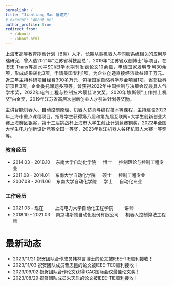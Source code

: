 ```yaml
---
permalink: /
title: "Jianliang Mao 冒建亮"
# excerpt: "About me"
author_profile: true
redirect_from: 
  - /about/
  - /about.html
---
```

<!--permalink: /: 设置页面的永久链接为根目录。
title: "About me": 设置页面的标题为"About me"。
excerpt: "About me": 设置页面的摘要为"About me"。
author_profile: true: 显示作者的个人资料。
redirect_from:: 设置重定向链接，将其他链接指向该页面。-->

<div style="text-align: justify;">
上海市高等教育揽蓄计划（B类）人才，长期从事机器人与伺服系统相关的应用基础研究，曾入选2021年"江苏省科技副总"、2019年"江苏省双创博士"等项目。在IEEE Trans等高水平SCI/EI学术期刊发表论文10余篇，申请国家发明专利30余项，形成成果转化3项，申请美国专利1项，为企业创造直接经济效益超千万元。近三年主持科研项目经费300多万元，包括国家自然科学基金项目1项，省部级科研项目3项，企业委托课题多项等。曾获得2022年中国控制与决策会议最具人气学术奖，2022年电气工程与控制技术最佳论文奖，2020年埃斯顿"工作推土机奖"白金奖，2019年江苏省高层次创新创业人才引进计划等奖励。

主讲智能机器人、自动控制原理、机器人仿真与编程技术等课程，主持建设2023年上海市重点课程项目。指导学生获得第八届和第九届互联网+大学生创新创业大赛上海赛区银奖，第十三届挑战杯上海市大学生创业计划竞赛铜奖，2022年全国大学生电力创新设计竞赛全国一等奖，2023年张江机器人谷杯机器人大赛一等奖等。
</div>

### 教育经历
- 2014.03 - 2018.10      &emsp;东南大学自动化学院  &emsp; 博士 &emsp; 控制理论与控制工程专业 
- 2011.08 - 2014.01      &emsp;东南大学自动化学院  &emsp; 硕士 &emsp; 控制工程专业
- 2007.08 - 2011.06      &emsp;东南大学自动化学院  &emsp; 学士 &emsp; 自动化专业

### 工作经历
- 2021.03 - 现在         &emsp;&emsp;&nbsp;上海电力大学自动化工程学院  &emsp;&emsp; 讲师
- 2018.10 - 2021.03      &emsp;南京埃斯顿自动化股份有限公司   &emsp; 机器人控制算法工程师

# 最新动态
- 2023/11/21 祝贺团队合作成员韩林言博士的论文被IEEE-TIE顺利接收！
- 2023/11/03 祝贺团队成员曹忠昆的论文被IEEE-TEC顺利接收！
- 2023/09/02 祝贺团队合作论文获得ICAC国际会议最佳论文奖！
- 2023/08/29 祝贺团队成员朱天启的论文被IEEE-TIE顺利接收！
